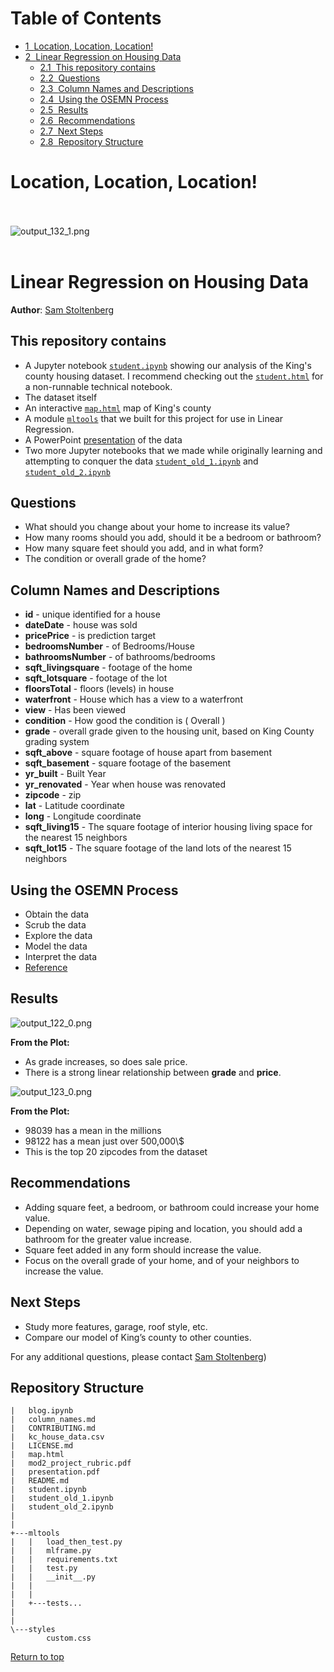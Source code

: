 <h1>Table of Contents<span class="tocSkip"></span></h1>
<div class="toc">
  <ul class="toc-item">
    <li><span><a href="#Location,-Location,-Location!" data-toc-modified-id="Location,-Location,-Location!-1"><span
            class="toc-item-num">1&nbsp;&nbsp;</span>Location, Location, Location!</a></span></li>
    <li><span><a href="#Linear-Regression-on-Housing-Data"
          data-toc-modified-id="Linear-Regression-on-Housing-Data-2"><span
            class="toc-item-num">2&nbsp;&nbsp;</span>Linear Regression on Housing Data</a></span>
      <ul class="toc-item">
        <li><span><a href="#This-repository-contains" data-toc-modified-id="This-repository-contains-2.1"><span
                class="toc-item-num">2.1&nbsp;&nbsp;</span>This repository contains</a></span></li>
        <li><span><a href="#Questions" data-toc-modified-id="Questions-2.2"><span
                class="toc-item-num">2.2&nbsp;&nbsp;</span>Questions</a></span></li>
        <li><span><a href="#Column-Names-and-Descriptions"
              data-toc-modified-id="Column-Names-and-Descriptions-2.3"><span
                class="toc-item-num">2.3&nbsp;&nbsp;</span>Column Names and Descriptions</a></span></li>
        <li><span><a href="#Using-the-OSEMN-Process" data-toc-modified-id="Using-the-OSEMN-Process-2.4"><span
                class="toc-item-num">2.4&nbsp;&nbsp;</span>Using the OSEMN Process</a></span></li>
        <li><span><a href="#Results" data-toc-modified-id="Results-2.5"><span
                class="toc-item-num">2.5&nbsp;&nbsp;</span>Results</a></span></li>
        <li><span><a href="#Recommendations" data-toc-modified-id="Recommendations-2.6"><span
                class="toc-item-num">2.6&nbsp;&nbsp;</span>Recommendations</a></span></li>
        <li><span><a href="#Next-Steps" data-toc-modified-id="Next-Steps-2.7"><span
                class="toc-item-num">2.7&nbsp;&nbsp;</span>Next Steps</a></span></li>
        <li><span><a href="#Repository-Structure" data-toc-modified-id="Repository-Structure-2.8"><span
                class="toc-item-num">2.8&nbsp;&nbsp;</span>Repository Structure</a></span></li>
        </li>
      </ul>
    </li>
  </ul>
</div>


# Location, Location, Location!
<br></br>
![output_132_1.png](/img/output_132_1.png)
<br></br>
# Linear Regression on Housing Data

**Author**: <a href="https://sites.google.com/skelouse.com/home/">Sam Stoltenberg</a>

## This repository contains
 -  A Jupyter notebook <a href="https://github.com/skelouse/mod-2-project/blob/master/student.ipynb">`student.ipynb`</a> showing our analysis of the King's county housing dataset.  I recommend checking out the <a href="https://github.com/skelouse/mod-2-project/blob/master/html notebook/student.html">`student.html`</a> for a non-runnable technical notebook.
- The dataset itself
- An interactive <a href="https://github.com/skelouse/mod-2-project/blob/master/map.html">`map.html`</a> map of King's county
- A module <a href="https://github.com/skelouse/mod-2-project/tree/master/mltools">`mltools`</a> that we built for this project for use in Linear Regression.
- A PowerPoint <a href="https://github.com/skelouse/mod-2-project/blob/master/presentation.pdf">presentation</a> of the data
- Two more Jupyter notebooks that we made while originally learning and attempting to conquer the data <a href="https://github.com/skelouse/mod-2-project/blob/master/student_old_1.ipynb">`student_old_1.ipynb`</a> and <a href="https://github.com/skelouse/mod-2-project/blob/master/student_old_2.ipynb">`student_old_2.ipynb`</a>



## Questions

 - What should you change about your home to increase its value?
- How many rooms should you add, should it be a bedroom or bathroom?
- How many square feet should you add, and in what form?
- The condition or overall grade of the home?


## Column Names and Descriptions
 * **id** - unique identified for a house
* **dateDate** - house was sold
* **pricePrice** -  is prediction target
* **bedroomsNumber** -  of Bedrooms/House
* **bathroomsNumber** -  of bathrooms/bedrooms
* **sqft_livingsquare** -  footage of the home
* **sqft_lotsquare** -  footage of the lot
* **floorsTotal** -  floors (levels) in house
* **waterfront** - House which has a view to a waterfront
* **view** - Has been viewed
* **condition** - How good the condition is ( Overall )
* **grade** - overall grade given to the housing unit, based on King County grading system
* **sqft_above** - square footage of house apart from basement
* **sqft_basement** - square footage of the basement
* **yr_built** - Built Year
* **yr_renovated** - Year when house was renovated
* **zipcode** - zip
* **lat** - Latitude coordinate
* **long** - Longitude coordinate
* **sqft_living15** - The square footage of interior housing living space for the nearest 15 neighbors
* **sqft_lot15** - The square footage of the land lots of the nearest 15 neighbors
## Using the OSEMN Process
 - Obtain the data
- Scrub the data
- Explore the data
- Model the data
- Interpret the data
- <a href="https://machinelearningmastery.com/how-to-work-through-a-problem-like-a-data-scientist/">Reference</a>


## Results

![output_122_0.png](/img/output_122_0.png)
<div class="shadow alert alert-success">
  <strong>From the Plot:</strong> 
    <ul>
        <li>As grade increases, so does sale price.</li>
        <li>There is a strong linear relationship between <b>grade</b> and <b>price</b>.</li>
    </ul>
</div>


![output_123_0.png](/img/output_123_0.png)
<div class="shadow alert alert-success">
  <strong>From the Plot:</strong> 
    <ul>
        <li>98039 has a mean in the millions</li>
        <li>98122 has a mean just over 500,000\$</li>
        <li>This is the top 20 zipcodes from the dataset</li></ul>
</div>


## Recommendations

 - Adding square feet, a bedroom, or bathroom could increase your home value.
- Depending on water, sewage piping and location, you should add a bathroom for the
greater value increase.
- Square feet added in any form should increase the value.
- Focus on the overall grade of your home, and of your neighbors to increase the value.


## Next Steps

 - Study more features, garage, roof style, etc.
- Compare our model of King’s county to other counties.



For any additional questions, please contact <a href="mailto:sam@skelouse.com">Sam Stoltenberg</a>)


## Repository Structure

```
|   blog.ipynb
|   column_names.md
|   CONTRIBUTING.md
|   kc_house_data.csv
|   LICENSE.md
|   map.html
|   mod2_project_rubric.pdf
|   presentation.pdf
|   README.md
|   student.ipynb
|   student_old_1.ipynb
|   student_old_2.ipynb
|       
|       
+---mltools
|   |   load_then_test.py
|   |   mlframe.py
|   |   requirements.txt
|   |   test.py
|   |   __init__.py
|   |
|   |
|   +---tests...
|
|
\---styles
        custom.css

```

<a href=#Table-of-Contents>Return to top</a>
